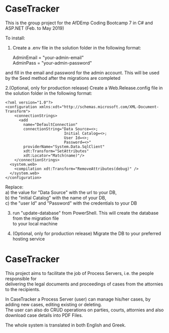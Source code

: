 # CaseTracker

This is the group project for the AfDEmp Coding Bootcamp 7 in C# and ASP.NET (Feb. to May 2019)  

To install:
1. Create a .env file in the solution folder in the following format:

	AdminEmail = "your-admin-email"  
	AdminPass = "your-admin-password"  

and fill in the email and password for the admin account. This will be used by the Seed method 
after the migrations are completed

2.(Optional, only for production release) Create a Web.Release.config file in the solution folder in the following format:

	<?xml version="1.0"?>
	<configuration xmlns:xdt="http://schemas.microsoft.com/XML-Document-Transform">
		<connectionStrings>
		  <add
			name="DefaultConnection"
			connectionString="Data Source=<>;
							  Initial Catalog=<>;
							  User Id=<>; 
							  Password=<>" 
			providerName="System.Data.SqlClient"
			xdt:Transform="SetAttributes" 
			xdt:Locator="Match(name)"/>
		</connectionStrings>
	  <system.web>
		<compilation xdt:Transform="RemoveAttributes(debug)" />
	  </system.web>
	</configuration>

Replace:  
a) the value for "Data Source" with the url to your DB,  
b) the "initial Catalog" with the name of your DB,  
c) the "user Id" and "Password" with the credentials to your DB  

3. run "update-database" from PowerShell. This will create the database from the migration file  
to your local machine

4. (Optional, only for production release) Migrate the DB to your preferred hosting service

# CaseTracker
This project aims to facilitate the job of Process Servers, i.e. the people responsible for  
delivering the legal documents and proceedings of cases from the attornies to the recipients.  

In CaseTracker a Process Server (user) can manage his/her cases, by adding new cases, editing existing or deleting.  
The user can also do CRUD operations on parties, courts, attornies and also download case details into PDF Files.  

The whole system is translated in both English and Greek. 